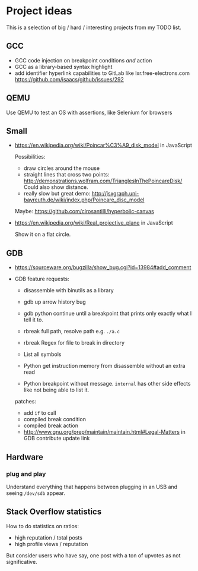 # Project ideas

This is a selection of big / hard / interesting projects from my TODO list.

## GCC

- GCC code injection on breakpoint conditions *and* action
- GCC as a library-based syntax highlight
- add identifier hyperlink capabilities to GitLab like lxr.free-electrons.com https://github.com/isaacs/github/issues/292

## QEMU

Use QEMU to test an OS with assertions, like Selenium for browsers

## Small

-   https://en.wikipedia.org/wiki/Poincar%C3%A9_disk_model in JavaScript

    Possibilities:

    - draw circles around the mouse
    - straight lines that cross two points: http://demonstrations.wolfram.com/TrianglesInThePoincareDisk/ Could also show distance.
    - really slow but great demo: http://jsxgraph.uni-bayreuth.de/wiki/index.php/Poincare_disc_model

    Maybe: https://github.com/cirosantilli/hyperbolic-canvas

-   https://en.wikipedia.org/wiki/Real_projective_plane in JavaScript

    Show it on a flat circle.

## GDB

-   https://sourceware.org/bugzilla/show_bug.cgi?id=13984#add_comment

-   GDB feature requests:

    - disassemble with binutils as a library
    - gdb up arrow history bug

    - gdb python continue until a breakpoint that prints only exactly what I tell it to.
    - rbreak full path, resolve path e.g. `./a.c`
    - rbreak Regex for file to break in directory
    - List all symbols
    - Python get instruction memory from disassemble without an extra read
    - Python breakpoint without message. `internal` has other side effects like not being able to list it. 

    patches:

    - add `if` to call
    - compiled break condition
    - compiled break action
    - http://www.gnu.org/prep/maintain/maintain.html#Legal-Matters in GDB contribute update link

## Hardware

### plug and play

Understand everything that happens between plugging in an USB and seeing `/dev/sdb` appear.

## Stack Overflow statistics

How to do statistics on ratios:

- high reputation / total posts
- high profile views / reputation

But consider users who have say, one post with a ton of upvotes as not significative.
